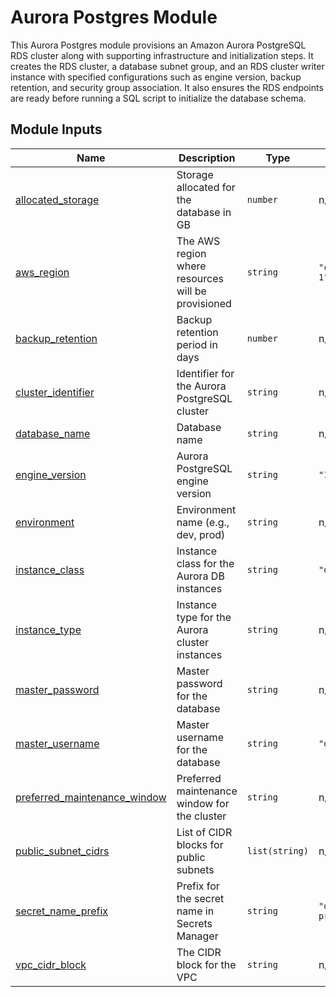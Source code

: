 # Aurora Postgres Module

This Aurora Postgres module provisions an Amazon Aurora PostgreSQL RDS cluster along with supporting infrastructure and initialization steps. It creates the RDS cluster, a database subnet group, and an RDS cluster writer instance with specified configurations such as engine version, backup retention, and security group association. It also ensures the RDS endpoints are ready before running a SQL script to initialize the database schema.

## Module Inputs

| Name | Description | Type | Default | Required |
|------|-------------|------|---------|:--------:|
| <a name="input_allocated_storage"></a> [allocated\_storage](#input\_allocated\_storage) | Storage allocated for the database in GB | `number` | n/a | yes |
| <a name="input_aws_region"></a> [aws\_region](#input\_aws\_region) | The AWS region where resources will be provisioned | `string` | `"ca-central-1"` | no |
| <a name="input_backup_retention"></a> [backup\_retention](#input\_backup\_retention) | Backup retention period in days | `number` | n/a | yes |
| <a name="input_cluster_identifier"></a> [cluster\_identifier](#input\_cluster\_identifier) | Identifier for the Aurora PostgreSQL cluster | `string` | n/a | yes |
| <a name="input_database_name"></a> [database\_name](#input\_database\_name) | Database name | `string` | n/a | yes |
| <a name="input_engine_version"></a> [engine\_version](#input\_engine\_version) | Aurora PostgreSQL engine version | `string` | `"16.4"` | no |
| <a name="input_environment"></a> [environment](#input\_environment) | Environment name (e.g., dev, prod) | `string` | n/a | yes |
| <a name="input_instance_class"></a> [instance\_class](#input\_instance\_class) | Instance class for the Aurora DB instances | `string` | `"db.r5.large"` | no |
| <a name="input_instance_type"></a> [instance\_type](#input\_instance\_type) | Instance type for the Aurora cluster instances | `string` | n/a | yes |
| <a name="input_master_password"></a> [master\_password](#input\_master\_password) | Master password for the database | `string` | n/a | yes |
| <a name="input_master_username"></a> [master\_username](#input\_master\_username) | Master username for the database | `string` | `"dbadmin"` | no |
| <a name="input_preferred_maintenance_window"></a> [preferred\_maintenance\_window](#input\_preferred\_maintenance\_window) | Preferred maintenance window for the cluster | `string` | n/a | yes |
| <a name="input_public_subnet_cidrs"></a> [public\_subnet\_cidrs](#input\_public\_subnet\_cidrs) | List of CIDR blocks for public subnets | `list(string)` | n/a | yes |
| <a name="input_secret_name_prefix"></a> [secret\_name\_prefix](#input\_secret\_name\_prefix) | Prefix for the secret name in Secrets Manager | `string` | `"default-prefix"` | no |
| <a name="input_vpc_cidr_block"></a> [vpc\_cidr\_block](#input\_vpc\_cidr\_block) | The CIDR block for the VPC | `string` | n/a | yes |